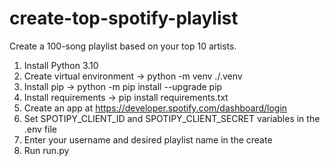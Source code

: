 # create-top-spotify-playlist
Create a 100-song playlist based on your top 10 artists.

1. Install Python 3.10
2. Create virtual environment -> python -m venv ./.venv
3. Install pip -> python -m pip install --upgrade pip
4. Install requirements -> pip install requirements.txt
5. Create an app at https://developer.spotify.com/dashboard/login
6. Set SPOTIPY_CLIENT_ID and SPOTIPY_CLIENT_SECRET variables in the .env file
7. Enter your username and desired playlist name in the create
8. Run run.py
